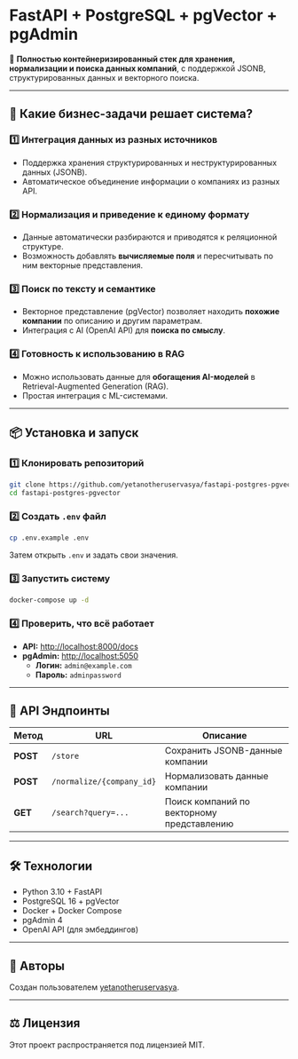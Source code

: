 # FastAPI + PostgreSQL + pgVector + pgAdmin

🚀 **Полностью контейнеризированный стек для хранения, нормализации и поиска данных компаний**, с поддержкой JSONB, структурированных данных и векторного поиска.

---

## 🎯 **Какие бизнес-задачи решает система?**

### 1️⃣ **Интеграция данных из разных источников**  
- Поддержка хранения структурированных и неструктурированных данных (JSONB).  
- Автоматическое объединение информации о компаниях из разных API.  

### 2️⃣ **Нормализация и приведение к единому формату**  
- Данные автоматически разбираются и приводятся к реляционной структуре.  
- Возможность добавлять **вычисляемые поля** и пересчитывать по ним векторные представления.  

### 3️⃣ **Поиск по тексту и семантике**  
- Векторное представление (pgVector) позволяет находить **похожие компании** по описанию и другим параметрам.  
- Интеграция с AI (OpenAI API) для **поиска по смыслу**.  

### 4️⃣ **Готовность к использованию в RAG**  
- Можно использовать данные для **обогащения AI-моделей** в Retrieval-Augmented Generation (RAG).  
- Простая интеграция с ML-системами.  

---

## 📦 **Установка и запуск**

### 1️⃣ **Клонировать репозиторий**
```bash
git clone https://github.com/yetanotheruservasya/fastapi-postgres-pgvector.git
cd fastapi-postgres-pgvector
```

### 2️⃣ **Создать `.env` файл**
```bash
cp .env.example .env
```
Затем открыть `.env` и задать свои значения.

### 3️⃣ **Запустить систему**
```bash
docker-compose up -d
```

### 4️⃣ **Проверить, что всё работает**
- **API:** [http://localhost:8000/docs](http://localhost:8000/docs)
- **pgAdmin:** [http://localhost:5050](http://localhost:5050)  
  - **Логин:** `admin@example.com`  
  - **Пароль:** `adminpassword`  

---

## 📡 **API Эндпоинты**

| Метод    | URL                        | Описание                                   |
|----------|----------------------------|--------------------------------------------|
| **POST** | `/store`                    | Сохранить JSONB-данные компании            |
| **POST** | `/normalize/{company_id}`   | Нормализовать данные компании              |
| **GET**  | `/search?query=...`         | Поиск компаний по векторному представлению |

---

## 🛠 **Технологии**
- Python 3.10 + FastAPI
- PostgreSQL 16 + pgVector
- Docker + Docker Compose
- pgAdmin 4
- OpenAI API (для эмбеддингов)

---

## 🤝 **Авторы**
Создан пользователем [yetanotheruservasya](https://github.com/yetanotheruservasya).

---

## ⚖️ **Лицензия**
Этот проект распространяется под лицензией MIT.

